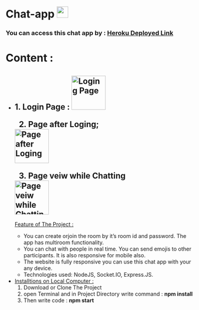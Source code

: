 <h1> Chat-app <a href="https://imgbb.com/"><img src="public/favicon.ico" alt="messager" border="0" style = "width : 30px ; height : 30px "></a> </h1>

<h3>You can access this chat app by : <a href="https://chat-app-with-friends.herokuapp.com/">Heroku Deployed Link </a></h3>

<h1>Content :</h1>
<ul>
<li>

<h2> 
1. Login Page : 
<img src="image/" alt="Loging Page" border="0" style = "width : 90px ; height : 90px ">

2. Page after Loging;
<img src="image/chat" alt=" Page after Loging" border="0" style = "width : 90px ; height : 90px ">

3. Page veiw while Chatting
<img src="image/chat" alt="Page veiw while Chatting" border="0" style = "width : 90px ; height : 90px ">
</h2>



<a href="#features">Feature of The Project : </a>

<ul>

<li>
You can create orjoin the room by it’s room id and password. The
app has multiroom functionality.
</li>

<li>
You can chat with people in real time. You can send emojis to
other participants. It is also responsive for mobile also.
</li>

<li>
The website is fully responsive you can use this chat app with your any device.
</li>


<li>
Technologies used: NodeJS, Socket.IO, Express.JS.
</li>
</li>
</ul>

<li>
<a href="#install">Installtions on Local Computer : </a>
<ol>

<li >
Download or Clone The Project
</li>

<li>
open Terminal and in Project Directory write command : <b> npm install </b> 
</li>

<li>
Then write code : <b> npm start </b> 
</li>


</ol>
</li>


<ul>


